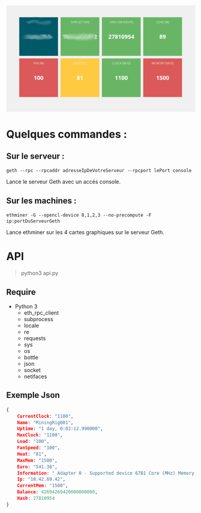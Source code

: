 ![Dashboard](panel.png)


# Quelques commandes : 

## Sur le serveur : 
```
geth --rpc --rpcaddr adresseIpDeVotreServeur --rpcport lePort console
```
Lance le serveur Geth avec un accés console.

## Sur les machines :

```
ethminer -G --opencl-device 0,1,2,3 --no-precompute -F ip:portDuServeurGeth
```
Lance ethminer sur les 4 cartes graphiques sur le serveur Geth.

# API

> python3 api.py

## Require

- Python 3
	- eth_rpc_client 
	- subprocess
	- locale
	- re
	- requests
	- sys
	- os
	- bottle
	- json
	- socket
	- netifaces

## Exemple Json

```Json
{
	CurrentClock: "1100",
	Name: "MiningRig001",
	Uptime: "1 day, 0:02:12.990000",
	MaxClock: "1100",
	Load: "100",
	FanSpeed: "100",
	Heat: "81",
	MaxMem: "1500",
	Euro: "541.38",
	Information: " Adapter 0 - Supported device 67B1 Core (MHz) Memory (MHz) Current Clocks : 1100 1500 Current Peak : 1100 1500 Configurable Peak Range : [300-1500] [150-2000] GPU load : 100% ",
	Ip: "10.42.69.42",
	CurrentMem: "1500",
	Balance: 42694269420000000000,
	Hash: 27810954
}
```